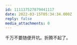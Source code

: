 ```yaml
---
id: 111137527879441117
date: 2022-03-15T05:34:34.000Z
reply: false
media_attachments: 0
---
```


千万不要随便开坑。折腾不起了。

